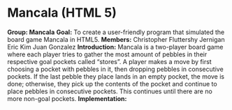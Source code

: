 Mancala (HTML 5)
================

**Group: Mancala** **Goal:** To create a user-friendly program that simulated the board game Mancala in HTML5. **Members:** Christopher Fluttershy Jernigan Eric Kim Juan Gonzalez **Introduction:** Mancala is a two-player board game where each player tries to gather the most amount of pebbles in their respective goal pockets called “stores”. A player makes a move by first choosing a pocket with pebbles in it, then dropping pebbles in consecutive pockets. If the last pebble they place lands in an empty pocket, the move is done; otherwise, they pick up the contents of the pocket and continue to place pebbles in consecutive pockets. This continues until there are no more non-goal pockets. **Implementation:**
